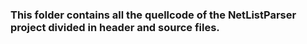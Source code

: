 ### This folder contains all the quellcode of the NetListParser project divided in header and source files.
